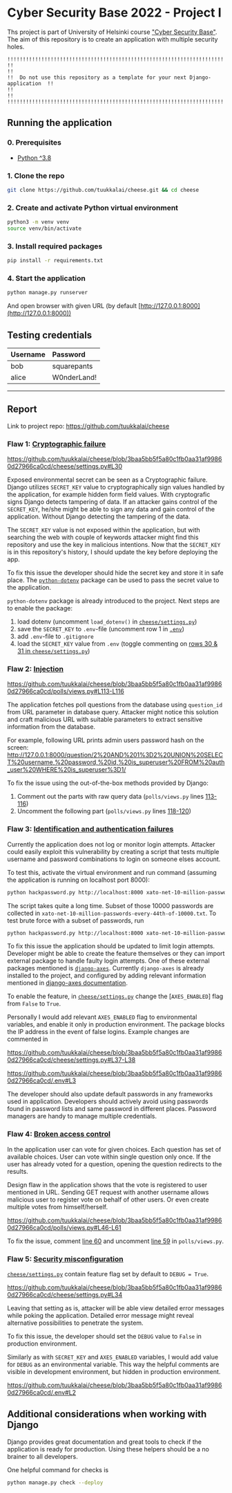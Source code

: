 # Cyber Security Base 2022 - Project I

Ths project is part of University of Helsinki course ["Cyber Security Base"](https://cybersecuritybase.mooc.fi/). The aim of this repository is to create an application with multiple security holes.

```
!!!!!!!!!!!!!!!!!!!!!!!!!!!!!!!!!!!!!!!!!!!!!!!!!!!!!!!!!!!!!!!!!!!!!!!!!!!!!!!!!
!!                                                                             !!
!!  Do not use this repository as a template for your next Django-application  !!
!!                                                                             !!
!!!!!!!!!!!!!!!!!!!!!!!!!!!!!!!!!!!!!!!!!!!!!!!!!!!!!!!!!!!!!!!!!!!!!!!!!!!!!!!!!
```

## Running the application

### 0. Prerequisites

- [Python ^3.8](https://www.python.org/downloads/)

### 1. Clone the repo

```sh
git clone https://github.com/tuukkalai/cheese.git && cd cheese
```

### 2. Create and activate Python virtual environment

```sh
python3 -m venv venv
source venv/bin/activate
```

### 3. Install required packages

```sh
pip install -r requirements.txt
```

### 4. Start the application

```sh
python manage.py runserver
```

And open browser with given URL (by default [http://127.0.0.1:8000](http://127.0.0.1:8000))

## Testing credentials

|Username|Password|
|:--|:--|
|bob|squarepants|
|alice|W0nderLand!|

---

## Report

Link to project repo: <https://github.com/tuukkalai/cheese>

### Flaw 1: [Cryptographic failure](https://owasp.org/Top10/A02_2021-Cryptographic_Failures/)

https://github.com/tuukkalai/cheese/blob/3baa5bb5f5a80c1fb0aa31af99860d27966ca0cd/cheese/settings.py#L30

Exposed environmental secret can be seen as a Cryptographic failure. Django utilizes `SECRET_KEY` value to cryptographically sign values handled by the application, for example hidden form field values. With cryptografic signs Django detects tampering of data. If an attacker gains control of the `SECRET_KEY`, he/she might be able to sign any data and gain control of the application. Without Django detecting the tampering of the data.

The `SECRET_KEY` value is not exposed within the application, but with searching the web with couple of keywords attacker might find this repository and use the key in malicious intentions. Now that the `SECRET_KEY` is in this repository's history, I should update the key before deploying the app.

To fix this issue the developer should hide the secret key and store it in safe place. The [`python-dotenv`](https://pypi.org/project/python-dotenv/) package can be used to pass the secret value to the application.

`python-dotenv` package is already introduced to the project. Next steps are to enable the package:

  1. load dotenv (uncomment `load_dotenv()` in [`cheese/settings.py`](https://github.com/tuukkalai/cheese/blob/3baa5bb5f5a80c1fb0aa31af99860d27966ca0cd/cheese/settings.py#L20))
  2. save the `SECRET_KEY` to `.env`-file (uncomment row 1 in [`.env`](https://github.com/tuukkalai/cheese/blob/main/cheese/settings.py#L20))
  3. add `.env`-file to `.gitignore`
  4. load the `SECRET_KEY` value from `.env` (toggle commenting on [rows 30 & 31 in `cheese/settings.py`](https://github.com/tuukkalai/cheese/blob/3baa5bb5f5a80c1fb0aa31af99860d27966ca0cd/cheese/settings.py#L30-L31))

### Flaw 2: [Injection](https://owasp.org/Top10/A03_2021-Injection/)

https://github.com/tuukkalai/cheese/blob/3baa5bb5f5a80c1fb0aa31af99860d27966ca0cd/polls/views.py#L113-L116

The application fetches poll questions from the database using `question_id` from URL parameter in database query. Attacker might notice this solution and craft malicious URL with suitable parameters to extract sensitive information from the database.

For example, following URL prints admin users password hash on the screen: <http://127.0.0.1:8000/question/2%20AND%201%3D2%20UNION%20SELECT%20username,%20password,%20id,%20is_superuser%20FROM%20auth_user%20WHERE%20is_superuser%3D1/>

To fix the issue using the out-of-the-box methods provided by Django:

1. Comment out the parts with raw query data (`polls/views.py` lines [113-116](https://github.com/tuukkalai/cheese/blob/3baa5bb5f5a80c1fb0aa31af99860d27966ca0cd/polls/views.py#L113-L116))
2. Uncomment the following part (`polls/views.py` lines [118-120](https://github.com/tuukkalai/cheese/blob/3baa5bb5f5a80c1fb0aa31af99860d27966ca0cd/polls/views.py#L118-L120))

### Flaw 3: [Identification and authentication failures](https://owasp.org/Top10/A07_2021-Identification_and_Authentication_Failures/)

Currently the application does not log or monitor login attempts. Attacker could easily exploit this vulnerability by creating a script that tests multiple username and password combinations to login on someone elses account.

To test this, activate the virtual environment and run command (assuming the application is running on localhost port 8000):

```sh
python hackpassword.py http://localhost:8000 xato-net-10-million-passwords-10000.txt
```

The script takes quite a long time. Subset of those 10000 passwords are collected in `xato-net-10-million-passwords-every-44th-of-10000.txt`. To test brute force with a subset of passwords, run

```sh
python hackpassword.py http://localhost:8000 xato-net-10-million-passwords-every-44th-of-10000.txt
```

To fix this issue the application should be updated to limit login attempts. Developer might be able to create the feature themselves or they can import external package to handle faulty login attempts. One of these external packages mentioned is [`django-axes`](https://pypi.org/project/django-axes/). Currently `django-axes` is already installed to the project, and configured by adding relevant information mentioned in [django-axes documentation](https://django-axes.readthedocs.io/en/latest/index.html).

To enable the feature, in [`cheese/settings.py`](https://github.com/tuukkalai/cheese/blob/3baa5bb5f5a80c1fb0aa31af99860d27966ca0cd/cheese/settings.py#L37) change the [`AXES_ENABLED`] flag from `False` to `True`.

Personally I would add relevant `AXES_ENABLED` flag to environmental variables, and enable it only in production environment. The package blocks the IP address in the event of false logins. Example changes are commented in

https://github.com/tuukkalai/cheese/blob/3baa5bb5f5a80c1fb0aa31af99860d27966ca0cd/cheese/settings.py#L37-L38

https://github.com/tuukkalai/cheese/blob/3baa5bb5f5a80c1fb0aa31af99860d27966ca0cd/.env#L3

The developer should also update default passwords in any frameworks used in application. Developers should actively avoid using passwords found in password lists and same password in different places. Password managers are handy to manage multiple credentials.

### Flaw 4: [Broken access control](https://owasp.org/Top10/A01_2021-Broken_Access_Control/)

In the application user can vote for given choices. Each question has set of available choices. User can vote within single question only once. If the user has already voted for a question, opening the question redirects to the results.

Design flaw in the application shows that the vote is registered to user mentioned in URL. Sending GET request with another username allows malicious user to register vote on behalf of other users. Or even create multiple votes from himself/herself.

https://github.com/tuukkalai/cheese/blob/3baa5bb5f5a80c1fb0aa31af99860d27966ca0cd/polls/views.py#L46-L61

To fix the issue, comment [line 60](https://github.com/tuukkalai/cheese/blob/3baa5bb5f5a80c1fb0aa31af99860d27966ca0cd/polls/views.py#L60) and uncomment [line 59](https://github.com/tuukkalai/cheese/blob/3baa5bb5f5a80c1fb0aa31af99860d27966ca0cd/polls/views.py#L59) in `polls/views.py`.

### Flaw 5: [Security misconfiguration](https://owasp.org/Top10/A05_2021-Security_Misconfiguration/)

[`cheese/settings.py`](https://github.com/tuukkalai/cheese/blob/3baa5bb5f5a80c1fb0aa31af99860d27966ca0cd/cheese/settings.py#L34) contain feature flag set by default to `DEBUG = True`.

https://github.com/tuukkalai/cheese/blob/3baa5bb5f5a80c1fb0aa31af99860d27966ca0cd/cheese/settings.py#L34

Leaving that setting as is, attacker will be able view detailed error messages while poking the application. Detailed error message might reveal alternative possibilities to penetrate the system.

To fix this issue, the developer should set the `DEBUG` value to `False` in production environment.

Similarly as with `SECRET_KEY` and `AXES_ENABLED` variables, I would add value for `DEBUG` as an environmental variable. This way the helpful comments are visible in development environment, but hidden in production environment.

https://github.com/tuukkalai/cheese/blob/3baa5bb5f5a80c1fb0aa31af99860d27966ca0cd/.env#L2

## Additional considerations when working with Django

Django provides great documentation and great tools to check if the application is ready for production. Using these helpers should be a no brainer to all developers.

One helpful command for checks is

```sh
python manage.py check --deploy
```
